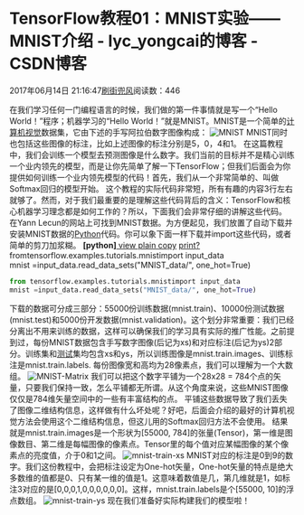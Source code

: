 
# TensorFlow教程01：MNIST实验——MNIST介绍 - lyc_yongcai的博客 - CSDN博客


2017年06月14日 21:16:47[刷街兜风](https://me.csdn.net/lyc_yongcai)阅读数：446



在我们学习任何一门编程语言的时候，我们做的第一件事情就是写一个“Hello World！”程序；机器学习的“Hello World！”就是MNIST。MNIST是一个简单的[计算机视觉](http://lib.csdn.net/base/computervison)数据集，它由下述的手写阿拉伯数字图像构成：
![MNIST](https://img-blog.csdn.net/20160502230009028?watermark/2/text/aHR0cDovL2Jsb2cuY3Nkbi5uZXQv/font/5a6L5L2T/fontsize/400/fill/I0JBQkFCMA==/dissolve/70/gravity/Center)
MNIST同时也包括这些图像的标注，比如上述图像的标注分别是5，0，4和1。
在这篇教程中，我们会训练一个模型去预测图像是什么数字。我们当前的目标并不是精心训练一个业内领先的模型，而是让你先简单了解一下TensorFlow；但我们后面会为你提供如何训练一个业内领先模型的代码！首先，我们从一个非常简单的、叫做Softmax回归的模型开始。
这个教程的实际代码非常短，所有有趣的内容3行左右就够了。然而，对于我们最重要的是理解这些代码背后的含义：TensorFlow和核心机器学习理念都是如何工作的？所以，下面我们会非常仔细的讲解这些代码。
在Yann Lecun的网站上可找到MNIST数据。为方便起见，我们放置了自动下载并安装MNIST数据的[Python](http://lib.csdn.net/base/python)代码。你可以象下面一样下载并import这些代码，或者简单的剪刀加浆糊。
**[python]**[
view plain](#)[
copy](#)
[print](#)[?](#)
fromtensorflow.examples.tutorials.mnistimport input_data
mnist =input_data.read_data_sets("MNIST_data/", one_hot=True)

```python
from tensorflow.examples.tutorials.mnistimport input_data
mnist =input_data.read_data_sets("MNIST_data/", one_hot=True)
```
下载的数据可分成三部分：55000份训练数据(mnist.train)、10000份测试数据(mnist.test)和5000份开发数据(mnist.validation)。这个划分非常重要：我们已经分离出不用来训练的数据，这样可以确保我们的学习具有实际的推广性能。之前提到过，每份MNIST数据包含手写数字图像(后记为xs)和对应标注(后记为ys)2部分。训练集和[测试](http://lib.csdn.net/base/softwaretest)集均包含xs和ys，所以训练图像是mnist.train.images、训练标注是mnist.train.labels.
每份图像宽和高均为28像素点，我们可以理解为一个大数组。
![MNIST-Matrix](https://img-blog.csdn.net/20160502230107467?watermark/2/text/aHR0cDovL2Jsb2cuY3Nkbi5uZXQv/font/5a6L5L2T/fontsize/400/fill/I0JBQkFCMA==/dissolve/70/gravity/Center)
我们可以把这个数字平铺为一个28x28 = 784个点的矢量，只要我们保持一致，怎么平铺都无所谓。从这个角度来说，这些MNIST图像仅仅是784维矢量空间中的一些有丰富结构的点。
平铺这些数据导致了我们丢失了图像二维结构信息，这样做有什么坏处呢？好吧，后面会介绍的最好的计算机视觉方法会使用这个二维结构信息，但这儿用的Softmax回归方法不会使用。
结果就是mnist.train.images是一个形状为[55000, 784]的张量(Tensor)，第一维是图像数目、第二维是每幅图像的像素点。Tensor里的每个值对应某幅图像的某个像素点的亮度值，介于0和1之间。
![mnist-train-xs](https://img-blog.csdn.net/20160502230205453?watermark/2/text/aHR0cDovL2Jsb2cuY3Nkbi5uZXQv/font/5a6L5L2T/fontsize/400/fill/I0JBQkFCMA==/dissolve/70/gravity/Center)
MNIST对应的标注是0到9的数字。我们这份教程中，会把标注设定为One-hot矢量，One-hot矢量的特点是绝大多数维的值都是0、只有某一维的值是1。这意味着数值是几，第几维就是1，如标注3对应的是[0,0,0,1,0,0,0,0,0,0]。这样，mnist.train.labels是个[55000, 10]的浮点数组。
![mnist-train-ys](https://img-blog.csdn.net/20160502230236031?watermark/2/text/aHR0cDovL2Jsb2cuY3Nkbi5uZXQv/font/5a6L5L2T/fontsize/400/fill/I0JBQkFCMA==/dissolve/70/gravity/Center)
现在我们准备好实际构建我们的模型啦！


